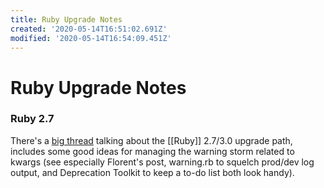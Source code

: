 ```yaml
---
title: Ruby Upgrade Notes
created: '2020-05-14T16:51:02.691Z'
modified: '2020-05-14T16:54:09.451Z'
---
```


# Ruby Upgrade Notes

### Ruby 2.7

There's a [big thread](https://discuss.rubyonrails.org/t/new-2-7-3-0-keyword-argument-pain-point/74980) talking about the [[Ruby]] 2.7/3.0 upgrade path, includes some good ideas for managing the warning storm related to kwargs (see especially Florent's post, warning.rb to squelch prod/dev log output, and Deprecation Toolkit to keep a to-do list both look handy).

